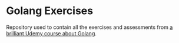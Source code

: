 # Golang Exercises
Repository used to contain all the exercises and assessments from [a brilliant Udemy course about Golang](https://www.udemy.com/course/go-the-complete-developers-guide/).
